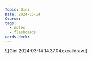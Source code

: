 ```yaml
---
Topic: Gini
Date: 2024-03-14
Course: 
tags:
  - notes
  - flashcards
cards-deck:
---
```

![[Gini 2024-03-14 14.37.04.excalidraw]]